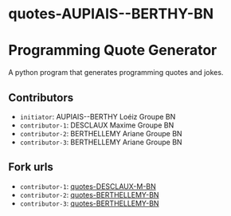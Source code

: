 # quotes-AUPIAIS--BERTHY-BN

# Programming Quote Generator

A python program that generates programming quotes and jokes.

## Contributors
- `initiator`: AUPIAIS--BERTHY Loéiz Groupe BN
- `contributor-1`: DESCLAUX Maxime Groupe BN
- `contributor-2`: BERTHELLEMY Ariane Groupe BN
- `contributor-3`: BERTHELLEMY Ariane Groupe BN

## Fork urls
- `contributor-1`: [quotes-DESCLAUX-M-BN]([url-1](https://github.com/Maxime-Desclaux/quotes-DESCLAUX-BN.git))
- `contributor-2`: [quotes-BERTHELLEMY-BN]([url-2](https://github.com/ArianeBerth/quotes-BERTHELLEMY-BN.git))
- `contributor-3`: [quotes-BERTHELLEMY-BN]([url-2](https://github.com/ArianeBerth/quotes-BERTHELLEMY-BN.git))
